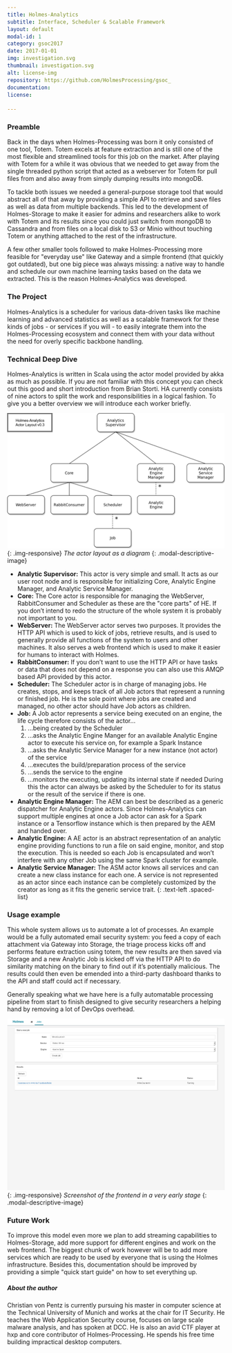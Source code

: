 ```yaml
---
title: Holmes-Analytics
subtitle: Interface, Scheduler & Scalable Framework
layout: default
modal-id: 1
category: gsoc2017
date: 2017-01-01
img: investigation.svg
thumbnail: investigation.svg
alt: license-img
repository: https://github.com/HolmesProcessing/gsoc_
documentation: 
license: 

---
```



### Preamble
Back in the days when Holmes-Processing was born it only consisted of one tool, Totem. Totem excels at feature extraction and is still one of the most flexible and streamlined tools for this job on the market. After playing with Totem for a while it was obvious that we needed to get away from the single threaded python script that acted as a webserver for Totem for pull files from and also away from simply dumping results into mongoDB.

To tackle both issues we needed a general-purpose storage tool that would abstract all of that away by providing a simple API to retrieve and save files as well as data from multiple backends. This led to the development of Holmes-Storage to make it easier for admins and researchers alike to work with Totem and its results since you could just switch from mongoDB to Cassandra and from files on a local disk to S3 or Minio without touching Totem or anything attached to the rest of the infrastructure.

A few other smaller tools followed to make Holmes-Processing more feasible for "everyday use" like Gateway and a simple frontend (that quickly got outdated), but one big piece was always missing: a native way to handle and schedule our own machine learning tasks based on the data we extracted. This is the reason Holmes-Analytics was developed.


### The Project
Holmes-Analytics is a scheduler for various data-driven tasks like machine learning and advanced statistics as well as a scalable framework for these kinds of jobs - or services if you will - to easily integrate them into the Holmes-Processing ecosystem and connect them with your data without the need for overly specific backbone handling.


### Technical Deep Dive
Holmes-Analytics is written in Scala using the actor model provided by akka as much as possible. If you are not familiar with this concept you can check out this good and short introduction from Brian Storti.
HA currently consists of nine actors to split the work and responsibilities in a logical fashion. To give you a better overview we will introduce each worker briefly. 

![actor model](/img/cynexit/holmes-analytics-actor-layout-v0.3.png){: .img-responsive}
*The actor layout as a diagram*
{: .modal-descriptive-image}

* __Analytic Supervisor:__ This actor is very simple and small. It acts as our user root node and is responsible for initializing Core, Analytic Engine Manager, and Analytic Service Manager.
* __Core:__ The Core actor is responsible for managing the WebServer, RabbitConsumer and Scheduler as these are the "core parts" of HE. If you don’t intend to redo the structure of the whole system it is probably not important to you. 
* __WebServer:__ The WebServer actor serves two purposes. It provides the HTTP API which is used to kick of jobs, retrieve results, and is used to generally provide all functions of the system to users and other machines. It also serves a web frontend which is used to make it easier for humans to interact with Holmes.
* __RabbitConsumer:__ If you don’t want to use the HTTP API or have tasks or data that does not depend on a response you can also use this AMQP based API provided by this actor.
* __Scheduler:__ The Scheduler actor is in charge of managing jobs. He creates, stops, and keeps track of all Job actors that represent a running or finished job. He is the sole point where jobs are created and managed, no other actor should have Job actors as children.
* __Job:__ A Job actor represents a service being executed on an engine, the life cycle therefore consists of the actor…
    1. ...being created by the Scheduler
    2. ...asks the Analytic Engine Manger for an available Analytic Engine actor to execute his service on, for example a Spark Instance
    3. ...asks the Analytic Service Manager for a new instance (not actor) of the service
    4. ...executes the build/preparation process of the service
    5. ...sends the service to the engine
    6. ...monitors the executing, updating its internal state if needed
During this the actor can always be asked by the Scheduler to for its status or the result of the service if there is one.
* __Analytic Engine Manager:__ The AEM can best be described as a generic dispatcher for Analytic Engine actors. Since Holmes-Analytics can support multiple engines at once a Job actor can ask for a Spark instance or a Tensorflow instance which is then prepared by the AEM and handed over.
* __Analytic Engine:__ A AE actor is an abstract representation of an analytic engine providing functions to run a file on said engine, monitor, and stop the execution. This is needed so each Job is encapsulated and won’t interfere with any other Job using the same Spark cluster for example.
* __Analytic Service Manager:__ The ASM actor knows all services and can create a new class instance for each one. A service is not represented as an actor since each instance can be completely customized by the creator as long as it fits the generic service trait.
{: .text-left .spaced-list}

### Usage example
This whole system allows us to automate a lot of processes. An example would be a fully automated email security system: you feed a copy of each attachment via Gateway into Storage, the triage process kicks off and performs feature extraction using totem, the new results are then saved via Storage and a new Analytic Job is kicked off via the HTTP API to do similarity matching on the binary to find out if it’s potentially malicious. The results could then even be emended into a third-party dashboard thanks to the API and staff could act if necessary.

Generally speaking what we have here is a fully automatable processing pipeline from start to finish designed to give security researchers a helping hand by removing a lot of DevOps overhead.

![actor model](/img/cynexit/holmes-analytics-frontend-alpha.png){: .img-responsive}
*Screenshot of the frontend in a very early stage*
{: .modal-descriptive-image}

### Future Work
To improve this model even more we plan to add streaming capabilities to Holmes-Storage, add more support for different engines and work on the web frontend. The biggest chunk of work however will be to add more services which are ready to be used by everyone that is using the Holmes infrastructure.
Besides this, documentation should be improved by providing a simple "quick start guide" on how to set everything up.


##### About the author
Christian von Pentz is currently pursuing his master in computer science at the Technical University of Munich and works at the chair for IT Security. He teaches the Web Application Security course, focuses on large scale malware analysis, and has spoken at DCC. He is also an avid CTF player at hxp and core contributor of Holmes-Processing. He spends his free time building impractical desktop computers.

